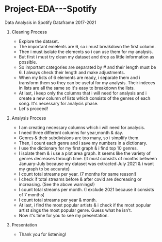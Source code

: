 # Project-EDA---Spotify
Data Analysis in Spotify Dataframe 2017-2021

1. Cleaning Process
    - Explore the dataset.
    - The important emelents are 6, so i must breakdown the first column.
    - Then i must isolate the elements so i can use them for my analysis.
    - But first i must try clean my dataset and drop as little information as possible.
    - So important categories are separated by # and their length must be 6. I always check their length and         make adjustments.
    - When my lists of 6 elements are ready, i separate them and i transform them so they can be useful for my       analysis. Their indeces in lists are all the same so it's easy to breakdown the lists.
    - At last, i keep only the columns that i will need for analysis and i create a new column of lists which         consists of the genres of each song. It's necessary for analysis phase.
    - Let's proceed!
   
2. Analysis Process
    - I am creating necessary columns which i will need for analysis.
    - I need three different columns for year,month & day.
    - Genres & their subdivisions are too many, so i simplify them.
    - Then, i count each genre and i save my numbers in a dictionary.
    - I use the dictionary for my first graph & i find top 10 genres.
    - I isolate them & i use a plot area graph. It seems like the variety of genres decreases through time. 
      (It must consists of months between January-July because my dataset was extracted July 2021 & i want my       graph to be accurate)
    - I count total streams per year. (7 months for same reason!)
    - I check if total streams before & after covid are decreasing or increasing. (See the above warnings!)
    - I count total streams per month. (I exclude 2021 because it consists of 7 months)
    - I count total streams per year & month.
    - At last, i find the most popular artists & i check if the most popular artist sings the most popular           genre. Guess what he isn't.
    - Now it's time for you to see my presentation.
    
3. Presentation
    - Thank you for listening!
    